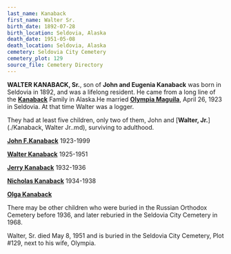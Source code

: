 ```yaml
---
last_name: Kanaback
first_name: Walter Sr.
birth_date: 1892-07-28
birth_location: Seldovia, Alaska
death_date: 1951-05-08
death_location: Seldovia, Alaska
cemetery: Seldovia City Cemetery
cemetery_plot: 129
source_file: Cemetery Directory
---
```


**WALTER KANABACK, Sr.**, son of **John and Eugenia Kanaback** was born in Seldovia in 1892, and was a lifelong
resident. He came from a long line of the [**Kanaback**](../_families/Kanaback_Family) Family in Alaska.He married [**Olympia Maguila**](./Kanaback_Olympia_Maquila.md), April 26, 1923 in Seldovia. At
that time Walter was a logger. 

They had at least five children, only two of them, John and [**Walter, Jr.**](./Kanaback, Walter Jr..md), surviving to adulthood.

[**John F.Kanaback**](./Kanaback_John.md) 1923-1999

[**Walter Kanaback**](./Kanaback_Walter_Jr.md) 1925-1951

[**Jerry Kanaback**](./Kanaback_Jerry.md) 1932-1936

[**Nicholas Kanaback**](./Kanaback_Nicholas_Nicky.md) 1934-1938

[**Olga Kanaback**](./Kanaback_Olga.md)


There may be other children who were buried in the Russian Orthodox Cemetery before 1936, and later reburied in the Seldovia City Cemetery in 1968. 

Walter, Sr. died May 8, 1951 and is buried in the Seldovia City Cemetery, Plot \#129, next to his wife, Olympia.

